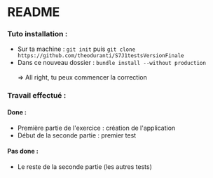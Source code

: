# README

### Tuto installation :
- Sur ta machine : ```git init``` puis ```git clone https://github.com/theoduranti/S7J1testsVersionFinale```
- Dans ce nouveau dossier : ```bundle install --without production``` <br/><br/>
=> All right, tu peux commencer la correction

### Travail effectué :
#### Done :
- Première partie de l'exercice : création de l'application
- Début de la seconde partie : premier test
#### Pas done :
- Le reste de la seconde partie (les autres tests)
